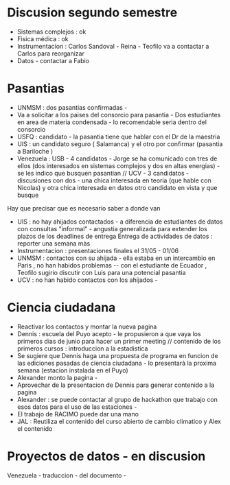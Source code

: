 
# Discusion segundo semestre

- Sistemas complejos : ok
- Fisica médica : ok
- Instrumentacion : Carlos Sandoval - Reina - Teofilo va a contactar a Carlos para reorganizar
- Datos - contactar a Fabio

# Pasantias

- UNMSM : dos pasantias confirmadas - 
- Va a solicitar a los paises del consorcio para pasantia - Dos estudiantes en area de materia condensada - lo recomendable seria dentro del consorcio
- USFQ : candidato - la pasantia tiene que hablar con el Dr de la maestria 
- UIS : un candidato seguro ( Salamanca) y el otro por confirmar (pasantia a Bariloche )
- Venezuela : USB - 4 candidatos - Jorge se ha comunicado con tres de ellos (dos interesados en sistemas complejos y dos en altas energias) - se les indico 
que busquen pasantian //  UCV - 3 candidatos - discusiones con dos - una chica interesada en teoria (que hable con Nicolas) y otra chica interesada en datos
otro candidato en vista y que busque 

Hay que precisar que es necesario saber a donde van

- UIS : no hay ahijados contactados - a diferencia de estudiantes de datos con consultas "informal" - angustia generalizada para extender los plazos de los deadlines de entrega
Entrega de actividades de datos : reporter una semana màs
- Instrumentacion : presentaciones finales el 31/05 - 01/06
- UNMSM : contactos con su ahijada - ella estaba en un intercambio en Paris , no han habidos problemas -- con el estudiante de Ecuador , Teofilo sugirio discutir con Luis para una potencial pasantia
- UCV : no han habido contactos con los ahijados - 

# Ciencia ciudadana

- Reactivar los contactos y montar la nueva pagina
- Dennis : escuela del Puyo acepto - le propusieron a que vaya los primeros dias de junio para hacer un primer meeting // contenido de los primeros cursos : introduccion a la estadistica
- Se sugiere que Dennis haga una propuesta de programa en funcion de las ediciones pasadas de ciencia ciudadana - lo presentarà la proxima semana (estacion instalada en el Puyo)
- Alexander monto la pagina - 
- Aprovechar de la presentacion de Dennis para generar contenido a la pagina
- Alexander : se puede contactar al grupo de hackathon que trabajo con esos datos para el uso de las estaciones - 
- El trabajo de RACIMO puede dar una mano
- JAL : Reutiliza el contenido del curso abierto de cambio climatico y Alex el contenido

# Proyectos de datos - en discusion

Venezuela - traduccion - del documento -
